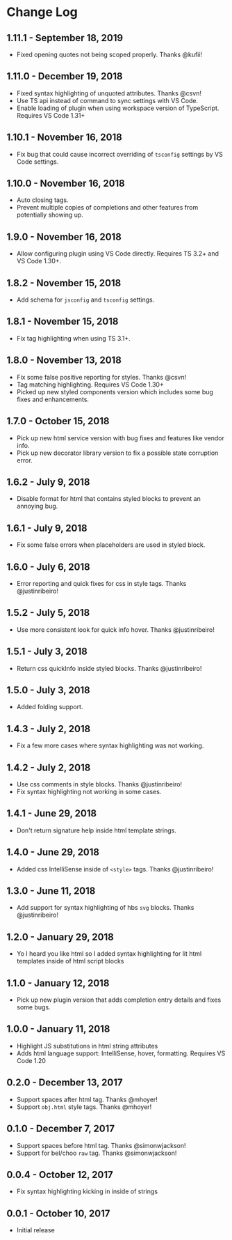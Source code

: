 # Change Log

## 1.11.1 - September 18, 2019
- Fixed opening quotes not being scoped properly. Thanks @kufii!

## 1.11.0 - December 19, 2018
- Fixed syntax highlighting of unquoted attributes. Thanks @csvn!
- Use TS api instead of command to sync settings with VS Code.
- Enable loading of plugin when using workspace version of TypeScript. Requires VS Code 1.31+

## 1.10.1 - November 16, 2018
- Fix bug that could cause incorrect overriding of `tsconfig` settings by VS Code settings. 

## 1.10.0 - November 16, 2018
- Auto closing tags.
- Prevent multiple copies of completions and other features from potentially showing up.

## 1.9.0 - November 16, 2018
- Allow configuring plugin using VS Code directly. Requires TS 3.2+ and VS Code 1.30+.

## 1.8.2 - November 15, 2018
- Add schema for `jsconfig` and `tsconfig` settings.

## 1.8.1 - November 15, 2018
- Fix tag highlighting when using TS 3.1+.

## 1.8.0 - November 13, 2018
- Fix some false positive reporting for styles. Thanks @csvn!
- Tag matching highlighting. Requires VS Code 1.30+
- Picked up new styled components version which includes some bug fixes and enhancements.

## 1.7.0 - October 15, 2018
- Pick up new html service version with bug fixes and features like vendor info.
- Pick up new decorator library version to fix a possible state corruption error.

## 1.6.2 - July 9, 2018
- Disable format for html that contains styled blocks to prevent an annoying bug.

## 1.6.1 - July 9, 2018
- Fix some false errors when placeholders are used in styled block.

## 1.6.0 - July 6, 2018
- Error reporting and quick fixes for css in style tags. Thanks @justinribeiro!

## 1.5.2 - July 5, 2018
- Use more consistent look for quick info hover. Thanks @justinribeiro!

## 1.5.1 - July 3, 2018
- Return css quickInfo inside styled blocks. Thanks @justinribeiro!

## 1.5.0 - July 3, 2018
- Added folding support.

## 1.4.3 - July 2, 2018
- Fix a few more cases where syntax highlighting was not working.

## 1.4.2 - July 2, 2018
- Use css comments in style blocks. Thanks @justinribeiro!
- Fix syntax highlighting not working in some cases.

## 1.4.1 - June 29, 2018
- Don't return signature help inside html template strings.

## 1.4.0 - June 29, 2018
- Added css IntelliSense inside of `<style>` tags. Thanks @justinribeiro!

## 1.3.0 - June 11, 2018
- Add support for syntax highlighting of hbs `svg` blocks. Thanks @justinribeiro!

## 1.2.0 - January 29, 2018
- Yo I heard you like html so I added syntax highlighting for lit html templates inside of html script blocks

## 1.1.0 - January 12, 2018
- Pick up new plugin version that adds completion entry details and fixes some bugs.

## 1.0.0 - January 11, 2018
- Highlight JS substitutions in html string attributes
- Adds html language support: IntelliSense, hover, formatting. Requires VS Code 1.20

## 0.2.0 - December 13, 2017
- Support spaces after html tag. Thanks @mhoyer!
- Support `obj.html` style tags. Thanks @mhoyer!

## 0.1.0 - December 7, 2017
- Support spaces before html tag. Thanks @simonwjackson!
- Support for bel/choo `raw` tag. Thanks @simonwjackson!

## 0.0.4 - October 12, 2017
- Fix syntax highlighting kicking in inside of strings

## 0.0.1 - October 10, 2017
- Initial release